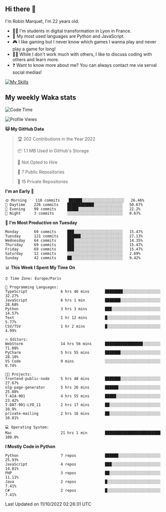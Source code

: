 ## Hi there 👋

I'm Robin Marquet, I'm 22 years old.

- 👨‍💻 I'm students in digital transformation in Lyon in France.
- 🌱 My most used languages are Python and JavaScript.
- 🎮 I like gaming but I never know which games I wanna play and never play a game for long!
- 👯‍♀️ While I don't work much with others, I like to discuss coding with others and learn more.
- ❓ Want to know more about me? You can always contact me via serval social medias!

[![My Skills](https://skillicons.dev/icons?i=js,html,css,docker,express,figma,firebase,graphql,mongodb,mysql,nodejs,py,react,ts,vue)](https://skillicons.dev)

## My weekly Waka stats

<!--START_SECTION:waka-->
![Code Time](http://img.shields.io/badge/Code%20Time-2%2C280%20hrs%2011%20mins-blue)

![Profile Views](http://img.shields.io/badge/Profile%20Views-0-blue)

**🐱 My GitHub Data** 

> 🏆 202 Contributions in the Year 2022
 > 
> 📦 1.1 MB Used in GitHub's Storage 
 > 
> 🚫 Not Opted to Hire
 > 
> 📜 7 Public Repositories 
 > 
> 🔑 15 Private Repositories  
 > 
**I'm an Early 🐤** 

```text
🌞 Morning    118 commits    ██████░░░░░░░░░░░░░░░░░░░   26.46% 
🌆 Daytime    226 commits    ████████████░░░░░░░░░░░░░   50.67% 
🌃 Evening    99 commits     █████░░░░░░░░░░░░░░░░░░░░   22.2% 
🌙 Night      3 commits      ░░░░░░░░░░░░░░░░░░░░░░░░░   0.67%

```
📅 **I'm Most Productive on Tuesday** 

```text
Monday       69 commits     ███░░░░░░░░░░░░░░░░░░░░░░   15.47% 
Tuesday      121 commits    ██████░░░░░░░░░░░░░░░░░░░   27.13% 
Wednesday    64 commits     ███░░░░░░░░░░░░░░░░░░░░░░   14.35% 
Thursday     69 commits     ███░░░░░░░░░░░░░░░░░░░░░░   15.47% 
Friday       69 commits     ███░░░░░░░░░░░░░░░░░░░░░░   15.47% 
Saturday     12 commits     ░░░░░░░░░░░░░░░░░░░░░░░░░   2.69% 
Sunday       42 commits     ██░░░░░░░░░░░░░░░░░░░░░░░   9.42%

```


📊 **This Week I Spent My Time On** 

```text
⌚︎ Time Zone: Europe/Paris

💬 Programming Languages: 
TypeScript               6 hrs 46 mins       ████████░░░░░░░░░░░░░░░░░   32.27% 
JavaScript               6 hrs 1 min         ███████░░░░░░░░░░░░░░░░░░   28.68% 
Python                   3 hrs 3 mins        ███░░░░░░░░░░░░░░░░░░░░░░   14.57% 
Text                     1 hr 12 mins        █░░░░░░░░░░░░░░░░░░░░░░░░   5.77% 
CSV/TSV                  1 hr 2 mins         █░░░░░░░░░░░░░░░░░░░░░░░░   4.99%

🔥 Editors: 
WebStorm                 14 hrs 56 mins      █████████████████░░░░░░░░   71.08% 
PyCharm                  5 hrs 55 mins       ███████░░░░░░░░░░░░░░░░░░   28.18% 
VS Code                  9 mins              ░░░░░░░░░░░░░░░░░░░░░░░░░   0.74%

🐱‍💻 Projects: 
frontend-public-node     5 hrs 48 mins       ███████░░░░░░░░░░░░░░░░░░   27.67% 
nlg-page-generator       5 hrs 26 mins       ██████░░░░░░░░░░░░░░░░░░░   25.88% 
T-AIA-901                4 hrs 55 mins       █████░░░░░░░░░░░░░░░░░░░░   23.42% 
T-DAT-901-LYO_11         2 hrs 17 mins       ██░░░░░░░░░░░░░░░░░░░░░░░   10.9% 
private-mailing          2 hrs 16 mins       ██░░░░░░░░░░░░░░░░░░░░░░░   10.81%

💻 Operating System: 
Mac                      21 hrs 1 min        █████████████████████████   100.0%

```

**I Mostly Code in Python** 

```text
Python                   7 repos             ██████░░░░░░░░░░░░░░░░░░░   25.93% 
JavaScript               4 repos             ███░░░░░░░░░░░░░░░░░░░░░░   14.81% 
PHP                      3 repos             ██░░░░░░░░░░░░░░░░░░░░░░░   11.11% 
Java                     2 repos             █░░░░░░░░░░░░░░░░░░░░░░░░   7.41% 
C#                       2 repos             █░░░░░░░░░░░░░░░░░░░░░░░░   7.41%

```



 Last Updated on 11/10/2022 02:26:31 UTC
<!--END_SECTION:waka-->

